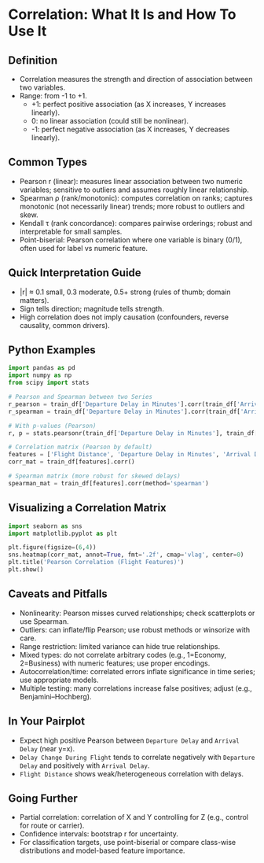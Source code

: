 # Correlation: What It Is and How To Use It

## Definition
- Correlation measures the strength and direction of association between two variables.
- Range: from -1 to +1.
  - +1: perfect positive association (as X increases, Y increases linearly).
  - 0: no linear association (could still be nonlinear).
  - -1: perfect negative association (as X increases, Y decreases linearly).

## Common Types
- Pearson r (linear): measures linear association between two numeric variables; sensitive to outliers and assumes roughly linear relationship.
- Spearman ρ (rank/monotonic): computes correlation on ranks; captures monotonic (not necessarily linear) trends; more robust to outliers and skew.
- Kendall τ (rank concordance): compares pairwise orderings; robust and interpretable for small samples.
- Point-biserial: Pearson correlation where one variable is binary (0/1), often used for label vs numeric feature.

## Quick Interpretation Guide
- |r| ≈ 0.1 small, 0.3 moderate, 0.5+ strong (rules of thumb; domain matters).
- Sign tells direction; magnitude tells strength.
- High correlation does not imply causation (confounders, reverse causality, common drivers).

## Python Examples
```python
import pandas as pd
import numpy as np
from scipy import stats

# Pearson and Spearman between two Series
r_pearson = train_df['Departure Delay in Minutes'].corr(train_df['Arrival Delay in Minutes'], method='pearson')
r_spearman = train_df['Departure Delay in Minutes'].corr(train_df['Arrival Delay in Minutes'], method='spearman')

# With p-values (Pearson)
r, p = stats.pearsonr(train_df['Departure Delay in Minutes'], train_df['Arrival Delay in Minutes'])

# Correlation matrix (Pearson by default)
features = ['Flight Distance', 'Departure Delay in Minutes', 'Arrival Delay in Minutes', 'Delay Change During Flight']
corr_mat = train_df[features].corr()

# Spearman matrix (more robust for skewed delays)
spearman_mat = train_df[features].corr(method='spearman')
```

## Visualizing a Correlation Matrix
```python
import seaborn as sns
import matplotlib.pyplot as plt

plt.figure(figsize=(6,4))
sns.heatmap(corr_mat, annot=True, fmt='.2f', cmap='vlag', center=0)
plt.title('Pearson Correlation (Flight Features)')
plt.show()
```

## Caveats and Pitfalls
- Nonlinearity: Pearson misses curved relationships; check scatterplots or use Spearman.
- Outliers: can inflate/flip Pearson; use robust methods or winsorize with care.
- Range restriction: limited variance can hide true relationships.
- Mixed types: do not correlate arbitrary codes (e.g., 1=Economy, 2=Business) with numeric features; use proper encodings.
- Autocorrelation/time: correlated errors inflate significance in time series; use appropriate models.
- Multiple testing: many correlations increase false positives; adjust (e.g., Benjamini–Hochberg).

## In Your Pairplot
- Expect high positive Pearson between `Departure Delay` and `Arrival Delay` (near y=x).
- `Delay Change During Flight` tends to correlate negatively with `Departure Delay` and positively with `Arrival Delay`.
- `Flight Distance` shows weak/heterogeneous correlation with delays.

## Going Further
- Partial correlation: correlation of X and Y controlling for Z (e.g., control for route or carrier).
- Confidence intervals: bootstrap r for uncertainty.
- For classification targets, use point-biserial or compare class-wise distributions and model-based feature importance.

